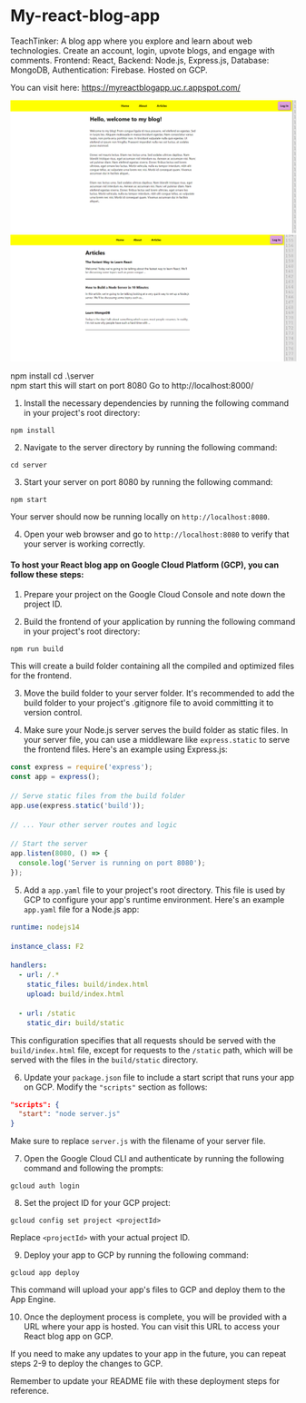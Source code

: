 <h1>My-react-blog-app</h1>
<p>TeachTinker: A blog app where you explore and learn about web technologies. Create an account, login, upvote blogs, and engage with comments. Frontend: React, Backend: Node.js, Express.js, Database: MongoDB, Authentication: Firebase. Hosted on GCP.</p>

You can visit here: https://myreactblogapp.uc.r.appspot.com/

<img width="943" alt="image" src="img1.png">
<img width="943" alt="image" src="img2.png">


npm install
cd .\server\
npm start
this will start on port 8080
Go to http://localhost:8000/


1. Install the necessary dependencies by running the following command in your project's root directory:
```
npm install
```

2. Navigate to the server directory by running the following command:
```
cd server
```

3. Start your server on port 8080 by running the following command:
```
npm start
```
Your server should now be running locally on `http://localhost:8080`.

4. Open your web browser and go to `http://localhost:8080` to verify that your server is working correctly.



<h4>To host your React blog app on Google Cloud Platform (GCP), you can follow these steps: </h4>

1. Prepare your project on the Google Cloud Console and note down the project ID.

2. Build the frontend of your application by running the following command in your project's root directory:
```
npm run build
```
This will create a build folder containing all the compiled and optimized files for the frontend.

3. Move the build folder to your server folder. It's recommended to add the build folder to your project's .gitignore file to avoid committing it to version control.

4. Make sure your Node.js server serves the build folder as static files. In your server file, you can use a middleware like `express.static` to serve the frontend files. Here's an example using Express.js:
```javascript
const express = require('express');
const app = express();

// Serve static files from the build folder
app.use(express.static('build'));

// ... Your other server routes and logic

// Start the server
app.listen(8080, () => {
  console.log('Server is running on port 8080');
});
```

5. Add a `app.yaml` file to your project's root directory. This file is used by GCP to configure your app's runtime environment. Here's an example `app.yaml` file for a Node.js app:
```yaml
runtime: nodejs14

instance_class: F2

handlers:
  - url: /.*
    static_files: build/index.html
    upload: build/index.html

  - url: /static
    static_dir: build/static
```
This configuration specifies that all requests should be served with the `build/index.html` file, except for requests to the `/static` path, which will be served with the files in the `build/static` directory.

6. Update your `package.json` file to include a start script that runs your app on GCP. Modify the `"scripts"` section as follows:
```json
"scripts": {
  "start": "node server.js"
}
```
Make sure to replace `server.js` with the filename of your server file.

7. Open the Google Cloud CLI and authenticate by running the following command and following the prompts:
```
gcloud auth login
```

8. Set the project ID for your GCP project:
```
gcloud config set project <projectId>
```
Replace `<projectId>` with your actual project ID.

9. Deploy your app to GCP by running the following command:
```
gcloud app deploy
```
This command will upload your app's files to GCP and deploy them to the App Engine.

10. Once the deployment process is complete, you will be provided with a URL where your app is hosted. You can visit this URL to access your React blog app on GCP.

If you need to make any updates to your app in the future, you can repeat steps 2-9 to deploy the changes to GCP.

Remember to update your README file with these deployment steps for reference.





